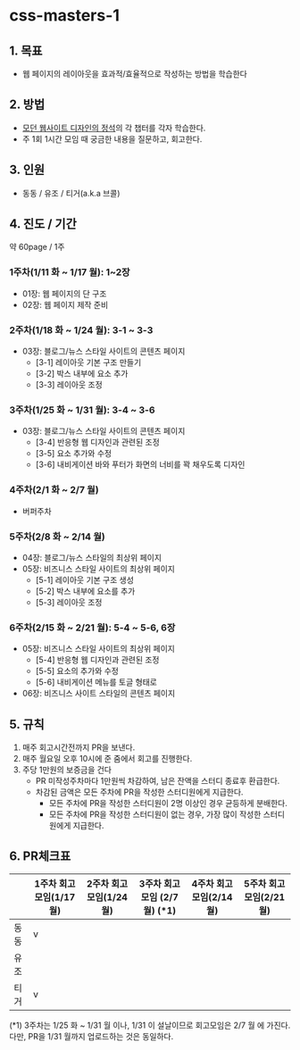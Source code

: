 # css-masters-1

## 1. 목표

- 웹 페이지의 레이아웃을 효과적/효율적으로 작성하는 방법을 학습한다

## 2. 방법

- [모던 웹사이트 디자인의 정석](https://wikibook.co.kr/modern-web-design-book/)의 각 챕터를 각자 학습한다.
- 주 1회 1시간 모임 때 궁금한 내용을 질문하고, 회고한다.

## 3. 인원

- 동동 / 유조 / 티거(a.k.a 브콜)

## 4. 진도 / 기간

약 60page / 1주

### 1주차(1/11 화 ~ 1/17 월): 1~2장

- 01장: 웹 페이지의 단 구조
- 02장: 웹 페이지 제작 준비

### 2주차(1/18 화 ~ 1/24 월): 3-1 ~ 3-3

- 03장: 블로그/뉴스 스타일 사이트의 콘텐츠 페이지
  - [3-1] 레이아웃 기본 구조 만들기
  - [3-2] 박스 내부에 요소 추가
  - [3-3] 레이아웃 조정

### 3주차(1/25 화 ~ 1/31 월): 3-4 ~ 3-6

- 03장: 블로그/뉴스 스타일 사이트의 콘텐츠 페이지
  - [3-4] 반응형 웹 디자인과 관련된 조정
  - [3-5] 요소 추가와 수정
  - [3-6] 내비게이션 바와 푸터가 화면의 너비를 꽉 채우도록 디자인

### 4주차(2/1 화 ~ 2/7 월)

- 버퍼주차

### 5주차(2/8 화 ~ 2/14 월)

- 04장: 블로그/뉴스 스타일의 최상위 페이지
- 05장: 비즈니스 스타일 사이트의 최상위 페이지
  - [5-1] 레이아웃 기본 구조 생성
  - [5-2] 박스 내부에 요소를 추가
  - [5-3] 레이아웃 조정

### 6주차(2/15 화 ~ 2/21 월): 5-4 ~ 5-6, 6장

- 05장: 비즈니스 스타일 사이트의 최상위 페이지
  - [5-4] 반응형 웹 디자인과 관련된 조정
  - [5-5] 요소의 추가와 수정
  - [5-6] 내비게이션 메뉴를 토글 형태로
- 06장: 비즈니스 사이트 스타일의 콘텐츠 페이지

## 5. 규칙

1. 매주 회고시간전까지 PR을 보낸다.
2. 매주 월요일 오후 10시에 준 줌에서 회고를 진행한다.
3. 주당 1만원의 보증금을 건다
   - PR 미작성주차마다 1만원씩 차감하여, 남은 잔액을 스터디 종료후 환급한다.
   - 차감된 금액은 모든 주차에 PR을 작성한 스터디원에게 지급한다.
     - 모든 주차에 PR을 작성한 스터디원이 2명 이상인 경우 균등하게 분배한다.
     - 모든 주차에 PR을 작성한 스터디원이 없는 경우, 가장 많이 작성한 스터디원에게 지급한다.

## 6. PR체크표

|        | 1주차 회고모임(1/17 월) | 2주차 회고모임(1/24 월) | 3주차 회고모임 **(2/7 월)** (\*1) | 4주차 회고모임(2/14 월) | 5주차 회고모임(2/21 월) |
| ------ | ----------------------- | ----------------------- | -------------------------------- | ----------------------- | ----------------------- |
| 동동   |             v           |                         |                                  |                         |                         |
| 유조   |                         |                         |                                  |                         |                         |
| 티거   |             v           |                         |                                  |                         |                         |

(\*1) 3주차는 1/25 화 ~ 1/31 월 이나, 1/31 이 설날이므로 회고모임은 2/7 월 에 가진다. 다만, PR을 1/31 월까지 업로드하는 것은 동일하다.
